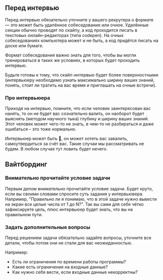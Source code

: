 ## Перед интервью

Перед интервью обязательно уточните у вашего рекрутера о формате — это может быть удалённое собеседование или очное. Удалённые секции обычно проводят по скайпу, а код проходится писать в текстовых онлайн-редакторах (типа codepen). На очных собеседованиях компьютера может и не быть, а код придётся писать на доске или бумаге.

Формат собеседования важно знать для того, чтобы вы могли тренироваться в таких же условиях, в которых будет проходить интервью.

Будьте готовы к тому, что скайп-интервью будет более поверхностными (интервьюеру необходимо узнать максимально ширину ваших знаний, понять, стоит ли тратить на вас время и приглашать на очные встречи).

### Про интервьюера

Приходя на интервью, помните, что если человек заинтересован вас нанять, то он не будет вас сознательно валить, он наоборот будет выяснять (методом научного тыка) глубину и ширину ваших знаний. Этот человек может чего-то не знать, в чем-то не разбираться и даже ошибаться – это тоже нормально.

Интервьюер может быть 💩, он может хотеть вас завалить, самоутвердиться за счёт вас. Такие случаи мы рассматривать не будем. В любом случае тут ловить будет нечего.

## Вайтбординг

### Внимательно прочитайте условие задачи

Первым делом внимательно прочитайте условие задачи. Будет круто, если вы своими словами спросите суть задания у интервьювера. Например, "Правильно ли я понимаю, что в этой задаче нужно вывести на экран все целые числа от 1 до N?". Так вы сами для себя чётко зафиксируете цель, плюс интервьюер будет знать, что вы на правильном пути.

### Задать дополнительные вопросы

Перед решением задачи обязательно задайте вопросы, уточните все детали, чтобы потом они не стали для вас неожиданностью.

Например:

* Есть ли ограничения по времени работы программы?
* Какие есть ограничения на входные данные?
* Как нужно себя вести, если входные данные некорректны?
